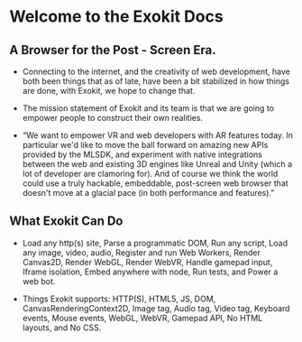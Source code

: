 # Welcome to the Exokit Docs

## A Browser for the Post - Screen Era.

 * Connecting to the internet, and the creativity of web development, have both been things that as of late, have been a bit stabilized in how things are done, with Exokit, we hope to change that.

 * The mission statement of Exokit and its team is that we are going to empower people to construct their own realities. 
 
 * “We want to empower VR and web developers with AR features today. In particular we'd like to move the ball forward on amazing new APIs provided by the MLSDK, and experiment with native integrations between the web and existing 3D engines like Unreal and Unity (which a lot of developer are clamoring for). And of course we think the world could use a truly hackable, embeddable, post-screen web browser that doesn't move at a glacial pace (in both performance and features).”


## What Exokit Can Do

  * Load any http(s) site, Parse a programmatic DOM, Run any script, Load any image, video, audio, Register and run Web Workers,      Render Canvas2D, Render WebGL, Render WebVR,  Handle gamepad input, Iframe isolation, Embed anywhere with node, Run tests, and Power a web bot.
  
  * Things Exokit supports: HTTP(S), HTML5,  JS, DOM, CanvasRenderingContext2D, Image tag, Audio tag, Video tag,  Keyboard events, Mouse events, WebGL, WebVR, Gamepad API, No HTML layouts, and No CSS.
